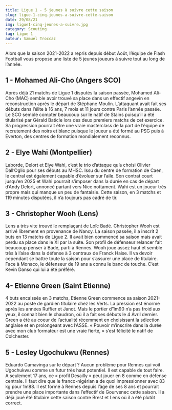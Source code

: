 ```yaml
---
title: Ligue 1 - 5 jeunes à suivre cette saison
slug: ligue-1-cinq-jeunes-a-suivre-cette-saison
date: 29/08/21
img: ligue1-cinq-jeunes-a-suivre.jpg
category: Scouting
tag: Ligue 1
auteur: Samuel Troccaz
---
```


Alors que la saison 2021-2022 a repris depuis début Août, l’équipe de Flash Football vous propose une liste de 5 jeunes joueurs à suivre tout au long de l’année. 


## 1 - Mohamed Ali-Cho (Angers SCO) 

Après déjà 21 matchs de Ligue 1 disputés la saison passée, Mohamed Ali-Cho (MAC) semble avoir trouvé sa place dans un effectif angevin en reconstruction après le départ de Stéphane Moulin. L’attaquant avait fait ses débuts dans l’élite à 16 ans, 7 mois et 11 jours contre Paris l’année passée. Le SCO semble compter beaucoup sur le natif de Stains puisqu’il a été titularisé par Gérald Baticle lors des deux premiers matchs de cet exercice. Sa progression pourrait être une vraie masterclass de la part de l’équipe de recrutement des noirs et blanc puisque le joueur a été formé au PSG puis à Everton, des centres de formation mondialement reconnus. 

## 2 - Elye Wahi (Montpellier) 

Laborde, Delort et Elye Wahi, c’est le trio d’attaque qu’a choisi Olivier Dall’Oglio pour ses débuts au MHSC. Issu du centre de formation de Caen, le central est également capable d’évoluer sur l’aile. Son contrat court jusqu’en 2025 et Wahi pourrait s’imposer dans la durée en cas de départ d’Andy Delort, annoncé partant vers Nice nottament. Wahi est un joueur très propre mais qui manque un peu de fantaisie. Cette saison, en 3 matchs et 119 minutes disputées, il n’a toujours pas cadré de tir. 

## 3 - Christopher Wooh (Lens) 

Lens a très vite trouvé le remplaçant de Loïc Badé. Christopher Wooh est arrivé librement en provenance de Nancy. La saison passée, il a inscrit 2 buts en 13 matchs de Ligue 2. Il avait bien commencé sa saison mais avait perdu sa place dans le XI par la suite. Son profil de défenseur relancer fait beaucoup penser à Badé, parti à Rennes. Wooh joue assez haut et semble très à l’aise dans la défense à 3 centraux de Franck Haise. Il va devoir cependant se battre toute la saison pour s’assurer une place de titulaire. Face à Monaco, le défenseur de 19 ans a connu le banc de touche. C’est Kevin Danso qui lui a été préféré. 

## 4- Etienne Green (Saint Etienne) 

4 buts encaissés en 3 matchs, Etienne Green commence sa saison 2021-2022 au poste de gardien titulaire chez les Verts. La pression est énorme après les années Ruffier et Janot. Mais le portier d’1m90 n’a pas froid aux yeux, il connait bien le chaudron, où il a fait ses débuts le 4 Avril dernier. Green a été au coeur de l’actualité récemment en choisissant la sélection anglaise et en prolongeant avec l’ASSE. « Pouvoir m’inscrire dans la durée avec mon club formateur est une vraie fierté, » s’est félicité le natif de Colchester. 

## 5 - Lesley Ugochukwu (Rennes) 

Eduardo Camavinga sur le départ ? Aucun problème pour Rennes qui voit Ugochukwu comme un futur très haut potentiel. Il est capable de tout faire. A seulement 17 ans, ce « profil Desailly » peut jouer en 8 comme en défense centrale. Il faut dire que le franco-nigérian a de quoi impressionner avec 83 kg pour 1m88. Il est formé à Rennes depuis l’âge de ses 8 ans et pourrait prendre une place importante dans l’effectif de Gourvenec cette saison. Il a déjà joué été titulaire cette saison contre Brest et Lens où il a été plutôt correct. 